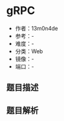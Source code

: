 # gRPC

- 作者：13m0n4de
- 参考：-
- 难度：-
- 分类：Web
- 镜像：-
- 端口：-

## 题目描述

<description>

## 题目解析

<analysis>
